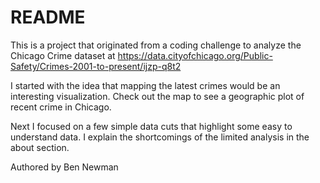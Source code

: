 # README

This is a project that originated from a coding challenge to analyze the Chicago Crime dataset at https://data.cityofchicago.org/Public-Safety/Crimes-2001-to-present/ijzp-q8t2

I started with the idea that mapping the latest crimes would be an interesting visualization. Check out the map to see a geographic plot of recent crime in Chicago.

Next I focused on a few simple data cuts that highlight some easy to understand data. I explain the shortcomings of the limited analysis in the about section.

Authored by Ben Newman